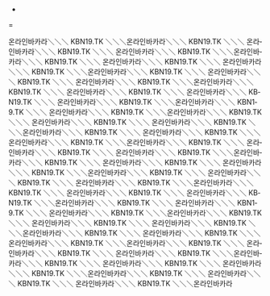-
=

온­라­인­바­카­라＼＼＼   K­B­N­1­9.T­K   ＼＼＼온­라­인­바­카­라＼＼＼   K­B­N­1­9.T­K   ＼＼＼    온­라­인­바­카­라＼＼＼   K­B­N­1­9.T­K   ＼＼＼   온­라­인­바­카­라＼＼＼   K­B­N­1­9.T­K   ＼＼＼온­라­인­바­카­라＼＼＼   K­B­N­1­9.T­K   ＼＼＼    온­라­인­바­카­라＼＼＼   K­B­N­1­9.T­K   ＼＼＼   온­라­인­바­카­라＼＼＼   K­B­N­1­9.T­K   ＼＼＼온­라­인­바­카­라＼＼＼   K­B­N­1­9.T­K   ＼＼＼    온­라­인­바­카­라＼＼＼   K­B­N­1­9.T­K   ＼＼＼   온­라­인­바­카­라＼＼＼   K­B­N­1­9.T­K   ＼＼＼온­라­인­바­카­라＼＼＼   K­B­N­1­9.T­K   ＼＼＼    온­라­인­바­카­라＼＼＼   K­B­N­1­9.T­K   ＼＼＼   온­라­인­바­카­라＼＼＼   K­B­N­1­9.T­K   ＼＼＼  온­라­인­바­카­라＼＼＼   K­B­N­1­9.T­K   ＼＼＼온­라­인­바­카­라＼＼＼   K­B­N­1­9.T­K   ＼＼＼    온­라­인­바­카­라＼＼＼   K­B­N­1­9.T­K   ＼＼＼온­라­인­바­카­라＼＼＼   K­B­N­1­9.T­K   ＼＼＼    온­라­인­바­카­라＼＼＼   K­B­N­1­9.T­K   ＼＼＼  온­라­인­바­카­라＼＼＼   K­B­N­1­9.T­K   ＼＼＼온­라­인­바­카­라＼＼＼   K­B­N­1­9.T­K   ＼＼＼    온­라­인­바­카­라＼＼＼   K­B­N­1­9.T­K   ＼＼＼   온­라­인­바­카­라＼＼＼   K­B­N­1­9.T­K   ＼＼＼온­라­인­바­카­라＼＼＼   K­B­N­1­9.T­K   ＼＼＼    온­라­인­바­카­라＼＼＼   K­B­N­1­9.T­K   ＼＼＼   온­라­인­바­카­라＼＼＼   K­B­N­1­9.T­K   ＼＼＼온­라­인­바­카­라＼＼＼   K­B­N­1­9.T­K   ＼＼＼    온­라­인­바­카­라＼＼＼   K­B­N­1­9.T­K   ＼＼＼   온­라­인­바­카­라＼＼＼   K­B­N­1­9.T­K   ＼＼＼온­라­인­바­카­라＼＼＼   K­B­N­1­9.T­K   ＼＼＼    온­라­인­바­카­라＼＼＼   K­B­N­1­9.T­K   ＼＼＼   온­라­인­바­카­라＼＼＼   K­B­N­1­9.T­K   ＼＼＼온­라­인­바­카­라＼＼＼   K­B­N­1­9.T­K   ＼＼＼    온­라­인­바­카­라＼＼＼   K­B­N­1­9.T­K   ＼＼＼   온­라­인­바­카­라＼＼＼   K­B­N­1­9.T­K   ＼＼＼온­라­인­바­카­라＼＼＼   K­B­N­1­9.T­K   ＼＼＼    온­라­인­바­카­라＼＼＼   K­B­N­1­9.T­K   ＼＼＼   온­라­인­바­카­라＼＼＼   K­B­N­1­9.T­K   ＼＼＼온­라­인­바­카­라＼＼＼   K­B­N­1­9.T­K   ＼＼＼    온­라­인­바­카­라＼＼＼   K­B­N­1­9.T­K   ＼＼＼   온­라­인­바­카­라＼＼＼   K­B­N­1­9.T­K   ＼＼＼온­라­인­바­카­라＼＼＼   K­B­N­1­9.T­K   ＼＼＼    온­라­인­바­카­라＼＼＼   K­B­N­1­9.T­K   ＼＼＼   온­라­인­바­카­라＼＼＼   K­B­N­1­9.T­K   ＼＼＼온­라­인­바­카­라＼＼＼   K­B­N­1­9.T­K   ＼＼＼    온­라­인­바­카­라＼＼＼   K­B­N­1­9.T­K   ＼＼＼   온­라­인­바­카­라＼＼＼   K­B­N­1­9.T­K   ＼＼＼온­라­인­바­카­라＼＼＼   K­B­N­1­9.T­K   ＼＼＼    온­라­인­바­카­라＼＼＼   K­B­N­1­9.T­K   ＼＼＼   온­라­인­바­카­라＼＼＼   K­B­N­1­9.T­K   ＼＼＼온­라­인­바­카­라＼＼＼   K­B­N­1­9.T­K   ＼＼＼    온­라­인­바­카­라＼＼＼   K­B­N­1­9.T­K   ＼＼＼   온­라­인­바­카­라＼＼＼   K­B­N­1­9.T­K   ＼＼＼온­라­인­바­카­라
